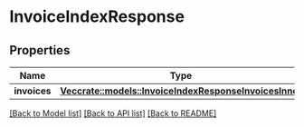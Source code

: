 # InvoiceIndexResponse

## Properties

Name | Type | Description | Notes
------------ | ------------- | ------------- | -------------
**invoices** | [**Vec<crate::models::InvoiceIndexResponseInvoicesInner>**](invoiceIndexResponse_invoices_inner.md) |  | 

[[Back to Model list]](../README.md#documentation-for-models) [[Back to API list]](../README.md#documentation-for-api-endpoints) [[Back to README]](../README.md)


